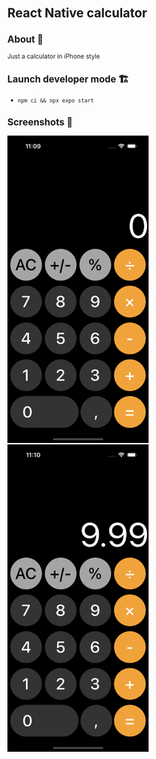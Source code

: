 # React Native calculator

## About 📝
Just a calculator in iPhone style

## Launch developer mode 🏗
- ``npm ci && npx expo start``

## Screenshots 🤳
<img src="assets/screenshots/calculator-1.png" alt="Calculator" style="width:320px;"/>
<img src="assets/screenshots/calculator-2.png" alt="Calculator" style="width:320px;"/>

